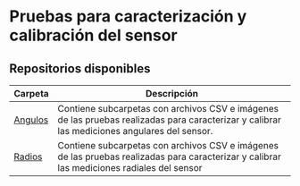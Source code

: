 
# Pruebas para caracterización y calibración del sensor
## Repositorios disponibles

[Radios]: https://github.com/CeronCh/Tesis_LiDAR/tree/main/Pruebas/Radios/180REV
[Angulos]: https://github.com/CeronCh/Tesis_LiDAR/tree/main/Pruebas/Angulos


| Carpeta | Descripción |
|---------|-------------|
| [Angulos] | Contiene subcarpetas con archivos CSV e imágenes de las pruebas realizadas para caracterizar y calibrar las mediciones angulares del sensor. |
| [Radios] | Contiene subcarpetas con archivos CSV e imágenes de las pruebas realizadas para caracterizar y calibrar las mediciones radiales del sensor |
